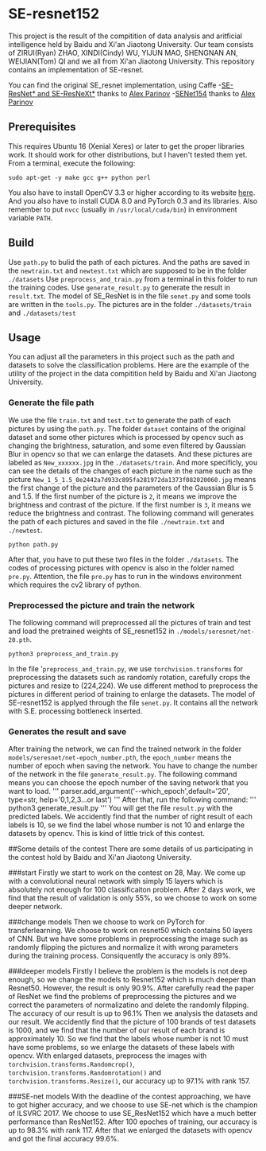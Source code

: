 # SE-resnet152
This project is the result of the compitition of data analysis and aritficial intelligence held by Baidu and Xi'an Jiaotong University. Our team consists of ZIRUI(Ryan) ZHAO, XINDI(Cindy) WU, YIJUN MAO, SHENGNAN AN, WEIJIAN(Tom) QI and we all from Xi'an Jiaotong University.
This repository contains an implementation of SE-resnet.

You can find the original SE_resnet implementation, using Caffe
-[SE-ResNet* and SE-ResNeXt*](https://github.com/hujie-frank/SENet) thanks to [Alex Parinov](https://github.com/creafz)
-[SENet154](https://github.com/hujie-frank/SENet) thanks to [Alex Parinov](https://github.com/creafz)

## Prerequisites
This requires Ubuntu 16 (Xenial Xeres) or later to get the proper libraries work. It should work for other distributions, but I haven't tested them yet. From a terminal, execute the following:
```
sudo apt-get -y make gcc g++ python perl
```
You also have to install OpenCV 3.3 or higher according to its website [here](https://docs.opencv.org/3.3.1/d7/d9f/tutorial_linux_install.html).
And you also have to install CUDA 8.0 and PyTorch 0.3 and its libraries. Also remember to put `nvcc` (usually in `/usr/local/cuda/bin`) in environment variable `PATH`.

## Build
Use `path.py` to bulid the path of each pictures. And the paths are saved in the `newtrain.txt` and `newtest.txt` which are supposed to be in the folder `./datasets`
Use `preprocess_and_train.py` from a terminal in this folder to run the training codes.
Use `generate_result.py` to generate the result in `result.txt`.
The model of SE_ResNet is in the file `senet.py` and some tools are written in the `tools.py`.
The pictures are in the folder `./datasets/train` and `./datasets/test`

## Usage
You can adjust all the parameters in this project such as the path and datasets to solve the classification problems. Here are the example of the utility of the project in the data compitition held by Baidu and Xi'an Jiaotong University.

### Generate the file path
We use the file `train.txt` and `test.txt` to generate the path of each pictures by using the `path.py`. The folder `dataset` contains of the original dataset and some other pictures which is processed by opencv such as changing the brightness, saturation, and some even filtered by Gaussian Blur in opencv so that we can enlarge the datasets. And these pictures are labeled as `New_xxxxxx.jpg` in the `./datasets/train`. And more specificly, you can see the details of the changes of each picture in the name such as the picture `New_1_5_1.5_0e2442a7d933c895fa281972da1373f082020060.jpg` means the first change of the picture and the parameters of the Gaussian Blur is 5 and 1.5. If the first number of the picture is `2`, it means we improve the brightness and contrast of the picture. If the first number is `3`, it means we reduce the brightness and contrast.
The following command will generates the path of each pictures and saved in the file `./newtrain.txt` and `./newtest`.
```
python path.py 
```
After that, you have to put these two files in the folder `./datasets`.
The codes of processing pictures with opencv is also in the folder named `pre.py`. Attention, the file `pre.py` has to run in the windows environment which requires the cv2 library of python.

### Preprocessed the picture and train the network
The following command will preprocessed all the pictures of train and test and load the pretrained weights of SE_resnet152 in `./models/seresnet/net-20.pth`.
```
python3 preprocess_and_train.py
```
In the file '`preprocess_and_train.py`, we use `torchvision.transforms` for preprocessing the datasets such as randomly rotation, carefully crops the pictures and resize to (224,224). We use different method to preprocess the pictures in different period of training to enlarge the datasets. 
The model of SE-resnet152 is applyed through the file `senet.py`. It contains all the network with S.E. processing bottleneck inserted.

### Generates the result and save
After training the network, we can find the trained network in the folder `models/seresnet/net-epoch_number.pth`, the `epoch_number` means the number of epoch when saving the network. You have to change the number of the network in the file `generate_result.py`. The following command means you can choose the epoch number of the saving network that you want to load.
'''
parser.add_argument('--which_epoch',default='20', type=str, help='0,1,2,3...or last')
'''
After that, run the following command:
'''
python3 generate_result.py
'''
You will get the file `result.py` with the predicted labels.
We accidently find that the number of right result of each labels is 10, se we find the label whose number is not 10 and enlarge the datasets by opencv. This is kind of little trick of this contest.


##Some details of the contest
There are some details of us participating in the contest hold by Baidu and Xi'an Jiaotong University. 

###start
Firstly we start to work on the contest on 28, May. We come up with a convolutional neural network with simply 15 layers which is absolutely not enough for 100 classificaiton problem. After 2 days work, we find that the result of validation is only 55%, so we choose to work on some deeper network.

###change models
Then we choose to work on PyTorch for transferlearning. We choose to work on resnet50 which contains 50 layers of CNN. But we have some problems in preprocessing the image such as randomly flipping the pictures and normalize it with wrong parameters during the training process. Consiquently the accuracy is only 89%.

###deeper models
Firstly I believe the problem is the models is not deep enough, so we change the models to Resnet152 which is much deeper than Resnet50. However, the result is only 90.9%. After carefully read the paper of ResNet we find the problems of preprocessing the pictures and we correct the parameters of normalizatino and delete the randomly filpping. The accuracy of our result is up to 96.1%
Then we analysis the datasets and our result. We accidently find that the picture of 100 brands of test datasets is 1000, and we find that the number of our result of each brand is approximately 10. So we find that the labels whose number is not 10 must have some problems, so we enlarge the datasets of these labels with opencv. 
With enlarged datasets, preprocess the images with `torchvision.transforms.Randomcrop()`, `torchvision.transforms.Randomrotation()` and `torchvision.transforms.Resize()`, our accuracy up to 97.1% with rank 157.

###SE-net models
With the deadline of the contest approaching, we have to got higher accuracy, and we choose to use SE-net which is the champion of ILSVRC 2017. We choose to use SE_ResNet152 which have a much better performance than ResNet152. After 100 epoches of training, our accuracy is up to 98.3% with rank 117.
After that we enlarged the datasets with opencv and got the final accuracy 99.6%.


